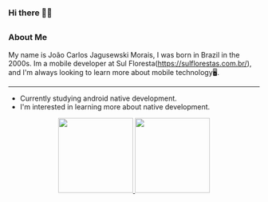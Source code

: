 ### Hi there 👋🏾
##
### About Me
  My name is João Carlos Jagusewski Morais, I was born in Brazil in the 2000s. Im a mobile developer at Sul Floresta(https://sulflorestas.com.br/), and I'm always looking to learn more about mobile technology🖥.
  
***
- Currently studying android native development.
- I'm interested in learning more about native development.
<div align="center">
  <a href="https://github.com/TarcisioAraujo7">
  <img height="150em" src="https://github-readme-stats.vercel.app/api?username=TarcisioAraujo7&show_icons=true&theme=tokyonight&include_all_commits=true&count_private=true"/>
  <img height="150em" src="https://github-readme-stats.vercel.app/api/top-langs/?username=TarcisioAraujo7&layout=compact&langs_count=7&theme=tokyonight"/>
</div>
